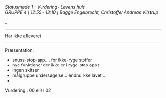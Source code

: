 *Statusmøde 1 - Vurdering- Løvens hule*   
*GRUPPE 4 | 12:55 - 13:10 | Bagge Engelbrecht, Christoffer Andreas Vilstrup*

*...*

----------------------------------------------------------------------------------

Har ikke afleveret

----------------------------------------------------------------------------------

Præsentation:

- snuss-stop-app.... for ikke-ryge stoffer
- nye funktioner der ikke er i ryge-stop apps
- ingen skitser
- målgruppe undersøgelse... endnu ikke lavet ...
- 

Vurdering : 00 eller 02